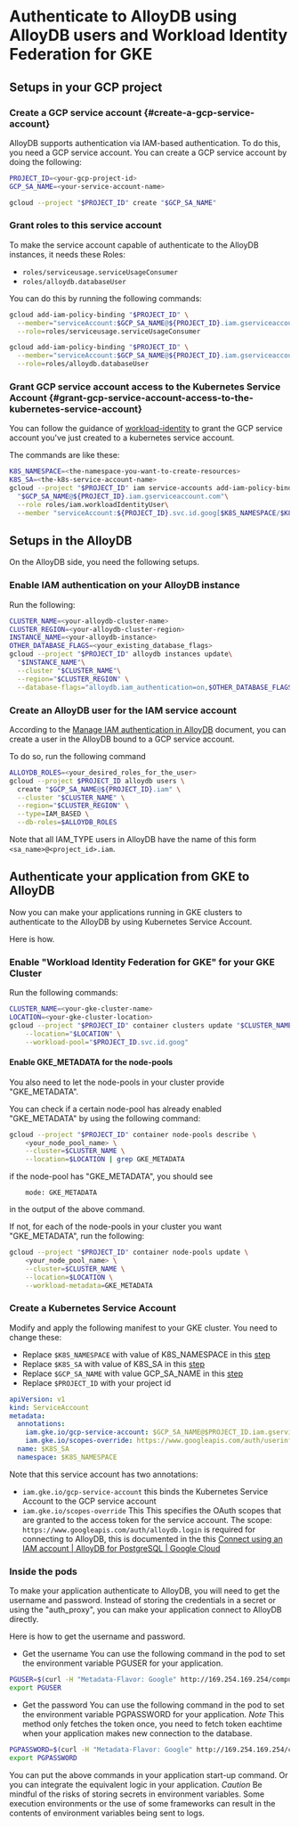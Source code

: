 # Authenticate to AlloyDB using AlloyDB users and Workload Identity Federation for GKE

## Setups in your GCP project

### Create a GCP service account {#create-a-gcp-service-account}

AlloyDB supports authentication via IAM-based authentication. To do this, you
need a GCP service account. You can create a GCP service account by doing the
following:

```bash
PROJECT_ID=<your-gcp-project-id>
GCP_SA_NAME=<your-service-account-name>

gcloud --project "$PROJECT_ID" create "$GCP_SA_NAME"
```

### Grant roles to this service account

To make the service account capable of authenticate to the AlloyDB instances, it
needs these Roles:

- `roles/serviceusage.serviceUsageConsumer`
- `roles/alloydb.databaseUser`

You can do this by running the following commands:

```bash
gcloud add-iam-policy-binding "$PROJECT_ID" \
  --member="serviceAccount:$GCP_SA_NAME@${PROJECT_ID}.iam.gserviceaccount.com"\
  --role=roles/serviceusage.serviceUsageConsumer

gcloud add-iam-policy-binding "$PROJECT_ID" \
  --member="serviceAccount:$GCP_SA_NAME@${PROJECT_ID}.iam.gserviceaccount.com"\
  --role=roles/alloydb.databaseUser
```

### Grant GCP service account access to the Kubernetes Service Account {#grant-gcp-service-account-access-to-the-kubernetes-service-account}

You can follow the guidance of
[workload-identity](https://cloud.google.com/kubernetes-engine/docs/how-to/workload-identity)
to grant the GCP service account you've just created to a kubernetes service
account.

The commands are like these:

```bash
K8S_NAMESPACE=<the-namespace-you-want-to-create-resources>
K8S_SA=<the-k8s-service-account-name>
gcloud --project "$PROJECT_ID" iam service-accounts add-iam-policy-binding \
  "$GCP_SA_NAME@${PROJECT_ID}.iam.gserviceaccount.com"\
  --role roles/iam.workloadIdentityUser\
  --member "serviceAccount:${PROJECT_ID}.svc.id.goog[$K8S_NAMESPACE/$K8S_SA]"
```

## Setups in the AlloyDB

On the AlloyDB side, you need the following setups.

### Enable IAM authentication on your AlloyDB instance

Run the following:

```bash
CLUSTER_NAME=<your-alloydb-cluster-name>
CLUSTER_REGION=<your-alloydb-cluster-region>
INSTANCE_NAME=<your-alloydb-instance>
OTHER_DATABASE_FLAGS=<your_existing_database_flags>
gcloud --project "$PROJECT_ID" alloydb instances update\
  "$INSTANCE_NAME"\
  --cluster "$CLUSTER_NAME"\
  --region="$CLUSTER_REGION" \
  --database-flags="alloydb.iam_authentication=on,$OTHER_DATABASE_FLAGS"
```

### Create an AlloyDB user for the IAM service account

According to the
[Manage IAM authentication in AlloyDB](https://cloud.google.com/alloydb/docs/manage-iam-authn)
document, you can create a user in the AlloyDB bound to a GCP service account.

To do so, run the following command

```bash
ALLOYDB_ROLES=<your_desired_roles_for_the_user>
gcloud --project $PROJECT_ID alloydb users \
  create "$GCP_SA_NAME@${PROJECT_ID}.iam" \
  --cluster "$CLUSTER_NAME" \
  --region="$CLUSTER_REGION" \
  --type=IAM_BASED \
  --db-roles=$ALLOYDB_ROLES
```

Note that all IAM_TYPE users in AlloyDB have the name of this form
`<sa_name>@<project_id>.iam`.

## Authenticate your application from GKE to AlloyDB

Now you can make your applications running in GKE clusters to authenticate to
the AlloyDB by using Kubernetes Service Account.

Here is how.

### Enable "Workload Identity Federation for GKE" for your GKE Cluster

Run the following commands:

```bash
CLUSTER_NAME=<your-gke-cluster-name>
LOCATION=<your-gke-cluster-location>
gcloud --project "$PROJECT_ID" container clusters update "$CLUSTER_NAME" \
    --location="$LOCATION" \
    --workload-pool="$PROJECT_ID.svc.id.goog"

```

#### Enable GKE_METADATA for the node-pools

You also need to let the node-pools in your cluster provide "GKE_METADATA".

You can check if a certain node-pool has already enabled "GKE_METADATA" by using
the following command:

```bash
gcloud --project "$PROJECT_ID" container node-pools describe \
    <your_node_pool_name> \
    --cluster=$CLUSTER_NAME \
    --location=$LOCATION | grep GKE_METADATA

```

if the node-pool has "GKE_METADATA", you should see

```text
    mode: GKE_METADATA
```

in the output of the above command.

If not, for each of the node-pools in your cluster you want "GKE_METADATA", run
the following:

```bash
gcloud --project "$PROJECT_ID" container node-pools update \
    <your_node_pool_name> \
    --cluster=$CLUSTER_NAME \
    --location=$LOCATION \
    --workload-metadata=GKE_METADATA

```

### Create a Kubernetes Service Account

Modify and apply the following manifest to your GKE cluster. You need to change
these:

- Replace `$K8S_NAMESPACE` with value of K8S_NAMESPACE in this
  [step](#grant-gcp-service-account-access-to-the-kubernetes-service-account)
- Replace `$K8S_SA` with value of K8S_SA in this
  [step](#grant-gcp-service-account-access-to-the-kubernetes-service-account)
- Replace `$GCP_SA_NAME` with value GCP_SA_NAME in this
  [step](#create-a-gcp-service-account)
- Replace `$PROJECT_ID` with your project id

```yaml
apiVersion: v1
kind: ServiceAccount
metadata:
  annotations:
    iam.gke.io/gcp-service-account: $GCP_SA_NAME@$PROJECT_ID.iam.gserviceaccount.com
    iam.gke.io/scopes-override: https://www.googleapis.com/auth/userinfo.email,https://www.googleapis.com/auth/alloydb.login,openid
  name: $K8S_SA
  namespace: $K8S_NAMESPACE
```

Note that this service account has two annotations:

- `iam.gke.io/gcp-service-account` this binds the Kubernetes Service Account to
  the GCP service account
- `iam.gke.io/scopes-override` This This specifies the OAuth scopes that are
  granted to the access token for the service account. The scope:
  `https://www.googleapis.com/auth/alloydb.login` is required for connecting to
  AlloyDB, this is documented in the this
  [Connect using an IAM account | AlloyDB for PostgreSQL | Google Cloud](https://cloud.google.com/alloydb/docs/connect-iam#procedure)

### Inside the pods

To make your application authenticate to AlloyDB, you will need to get the
username and password. Instead of storing the credentials in a secret or using
the "auth_proxy", you can make your application connect to AlloyDB directly.

Here is how to get the username and password.

- Get the username You can use the following command in the pod to set the
  environment variable PGUSER for your application.

```bash
PGUSER=$(curl -H "Metadata-Flavor: Google" http://169.254.169.254/computeMetadata/v1/instance/service-accounts/default/email|sed 's/\.gserviceaccount.com//')
export PGUSER

```

- Get the password You can use the following command in the pod to set the
  environment variable PGPASSWORD for your application. _Note_ This method only
  fetches the token once, you need to fetch token eachtime when your application
  makes new connection to the database.

```bash
PGPASSWORD=$(curl -H "Metadata-Flavor: Google" http://169.254.169.254/computeMetadata/v1/instance/service-accounts/default/token|jq -r .access_token)
export PGPASSWORD
```

You can put the above commands in your application start-up command. Or you can
integrate the equivalent logic in your application. _Caution_ Be mindful of the
risks of storing secrets in environment variables. Some execution environments
or the use of some frameworks can result in the contents of environment
variables being sent to logs.
